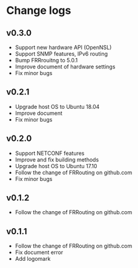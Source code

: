 # Change logs

## v0.3.0
- Support new hardware API (OpenNSL)
- Support SNMP features, IPv6 routing
- Bump FRRrouitng to 5.0.1
- Improve document of hardware settings
- Fix minor bugs

## v0.2.1
- Upgrade host OS to Ubuntu 18.04
- Improve document
- Fix minor bugs

## v0.2.0
- Support NETCONF features
- Improve and fix building methods
- Upgrade host OS to Ubuntu 17.10
- Follow the change of FRRouting on github.com
- Fix minor bugs

## v0.1.2
- Follow the change of FRRouting on github.com

## v0.1.1
- Follow the change of FRRouting on github.com
- Fix document error
- Add logomark